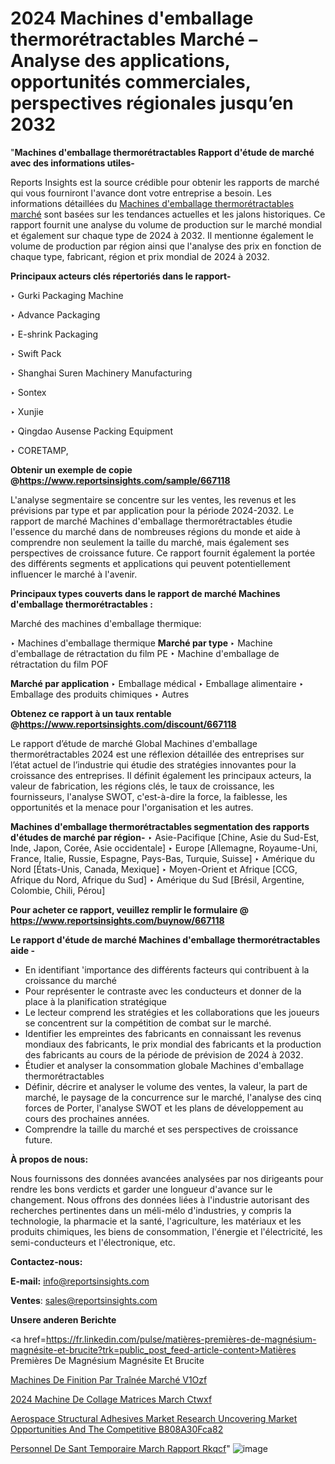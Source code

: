 # 2024 Machines d'emballage thermorétractables Marché – Analyse des applications, opportunités commerciales, perspectives régionales jusqu’en 2032

"<strong>Machines d'emballage thermorétractables Rapport d'étude de marché avec des informations utiles-</strong>

Reports Insights est la source crédible pour obtenir les rapports de marché qui vous fourniront l'avance dont votre entreprise a besoin. Les informations détaillées du <a href=https://www.reportsinsights.com/sample/667118>Machines d'emballage thermorétractables marché</a> sont basées sur les tendances actuelles et les jalons historiques. Ce rapport fournit une analyse du volume de production sur le marché mondial et également sur chaque type de 2024 à 2032. Il mentionne également le volume de production par région ainsi que l'analyse des prix en fonction de chaque type, fabricant, région et prix mondial de 2024 à 2032.

<b>Principaux acteurs clés répertoriés dans le rapport-</b>

‣ Gurki Packaging Machine

‣ Advance Packaging

‣ E-shrink Packaging

‣ Swift Pack

‣ Shanghai Suren Machinery Manufacturing

‣ Sontex

‣ Xunjie

‣ Qingdao Ausense Packing Equipment

‣ CORETAMP,

<strong><b>Obtenir un exemple de copie @</b></strong><a href=https://www.reportsinsights.com/sample/667118><strong><b>https://www.reportsinsights.com/sample/667118</b></strong></a>

L'analyse segmentaire se concentre sur les ventes, les revenus et les prévisions par type et par application pour la période 2024-2032. Le rapport de marché Machines d'emballage thermorétractables étudie l'essence du marché dans de nombreuses régions du monde et aide à comprendre non seulement la taille du marché, mais également ses perspectives de croissance future. Ce rapport fournit également la portée des différents segments et applications qui peuvent potentiellement influencer le marché à l'avenir.

<strong>Principaux types couverts dans le rapport de marché Machines d'emballage thermorétractables :</strong>

Marché des machines d'emballage thermique:

‣  Machines d'emballage thermique <strong> Marché <strong> par type </strong> </strong>
‣ Machine d'emballage de rétractation du film PE
‣ Machine d'emballage de rétractation du film POF

<strong>Marché par application </strong>
‣ Emballage médical
‣ Emballage alimentaire
‣ Emballage des produits chimiques
‣ Autres

<strong><b>Obtenez ce rapport à un taux rentable @</b></strong><a href=https://www.reportsinsights.com/discount/667118><strong><b>https://www.reportsinsights.com/discount/667118</b></strong></a>

Le rapport d’étude de marché Global Machines d'emballage thermorétractables 2024 est une réflexion détaillée des entreprises sur l’état actuel de l’industrie qui étudie des stratégies innovantes pour la croissance des entreprises. Il définit également les principaux acteurs, la valeur de fabrication, les régions clés, le taux de croissance, les fournisseurs, l'analyse SWOT, c'est-à-dire la force, la faiblesse, les opportunités et la menace pour l'organisation et les autres.

<strong>Machines d'emballage thermorétractables segmentation des rapports d'études de marché par région-</strong>
‣ Asie-Pacifique [Chine, Asie du Sud-Est, Inde, Japon, Corée, Asie occidentale]
‣ Europe [Allemagne, Royaume-Uni, France, Italie, Russie, Espagne, Pays-Bas, Turquie, Suisse]
‣ Amérique du Nord [États-Unis, Canada, Mexique]
‣ Moyen-Orient et Afrique [CCG, Afrique du Nord, Afrique du Sud]
‣ Amérique du Sud [Brésil, Argentine, Colombie, Chili, Pérou]

<strong>Pour acheter ce rapport, veuillez remplir le formulaire @   <a href=https://www.reportsinsights.com/buynow/667118>https://www.reportsinsights.com/buynow/667118</a></strong>

<strong>Le rapport d'étude de marché Machines d'emballage thermorétractables aide -</strong>
<ul>
  <li>En identifiant 'importance des différents facteurs qui contribuent à la croissance du marché</li>
  <li>Pour représenter le contraste avec les conducteurs et donner de la place à la planification stratégique</li>
  <li>Le lecteur comprend les stratégies et les collaborations que les joueurs se concentrent sur la compétition de combat sur le marché.</li>
  <li>Identifier les empreintes des fabricants en connaissant les revenus mondiaux des fabricants, le prix mondial des fabricants et la production des fabricants au cours de la période de prévision de 2024 à 2032.</li>
  <li>Étudier et analyser la consommation globale Machines d'emballage thermorétractables</li>
  <li>Définir, décrire et analyser le volume des ventes, la valeur, la part de marché, le paysage de la concurrence sur le marché, l'analyse des cinq forces de Porter, l'analyse SWOT et les plans de développement au cours des prochaines années.</li>
  <li>Comprendre la taille du marché et ses perspectives de croissance future.</li>
</ul>
<strong>À propos de nous:</strong>

Nous fournissons des données avancées analysées par nos dirigeants pour rendre les bons verdicts et garder une longueur d'avance sur le changement. Nous offrons des données liées à l'industrie autorisant des recherches pertinentes dans un méli-mélo d'industries, y compris la technologie, la pharmacie et la santé, l'agriculture, les matériaux et les produits chimiques, les biens de consommation, l'énergie et l'électricité, les semi-conducteurs et l'électronique, etc.

<strong>Contactez-nous:</strong>

<strong>E-mail:</strong> <a href=mailto:info@reportsinsights.com>info@reportsinsights.com</a>

<strong>Ventes</strong>: <a href=mailto:sales@reportsinsights.com>sales@reportsinsights.com</a>

<strong>Unsere anderen Berichte</strong>

<a href=https://fr.linkedin.com/pulse/matières-premières-de-magnésium-magnésite-et-brucite?trk=public_post_feed-article-content>Matières Premières De Magnésium Magnésite Et Brucite</a>

<a href=https://fr.linkedin.com/pulse/machines-de-finition-par-traînée-marché-v1ozf/>Machines De Finition Par Traînée Marché V1Ozf</a>

<a href=https://www.linkedin.com/pulse/2024-machine-de-collage-matrices-march%C3%A9-ctwxf/>2024 Machine De Collage Matrices March Ctwxf</a>

<a href=https://medium.com/@anuragakarte041/aerospace-structural-adhesives-market-research-uncovering-market-opportunities-and-the-competitive-b808a30fca82>Aerospace Structural Adhesives Market Research Uncovering Market Opportunities And The Competitive B808A30Fca82</a>

<a href=https://www.linkedin.com/pulse/personnel-de-sant%C3%A9-temporaire-march%C3%A9-rapport-rkqcf/>Personnel De Sant Temporaire March Rapport Rkqcf</a>"
![image](https://github.com/daminid12/RImarketgrowth/assets/158430485/c171e4c7-9188-4c14-a0d3-c1d9af2995bb)
